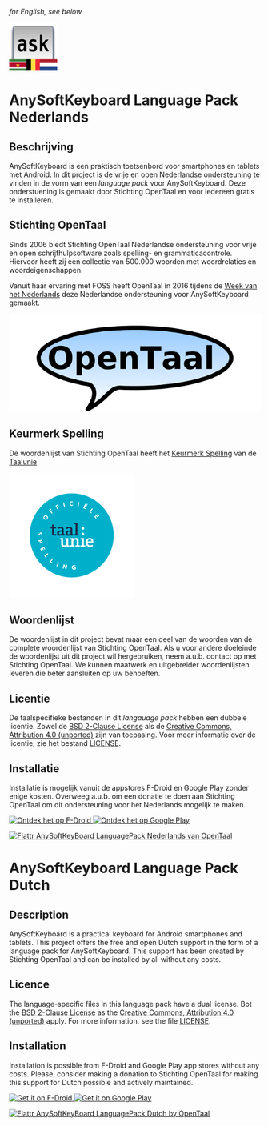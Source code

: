 _for English, see below_


![logo Language Pack Dutch](src/main/res/drawable-xhdpi/app_icon.png?raw=true)


AnySoftKeyboard Language Pack Nederlands
========================================


Beschrijving
------------

AnySoftKeyboard is een praktisch toetsenbord voor smartphones en tablets met
Android. In dit project is de vrije en open Nederlandse ondersteuning te vinden
in de vorm van een _language pack_ voor AnySoftKeyboard. Deze onderstuening is
gemaakt door Stichting OpenTaal en voor iedereen gratis te installeren.


Stichting OpenTaal
------------------

Sinds 2006 biedt Stichting OpenTaal Nederlandse ondersteuning voor vrije en open
schrijfhulpsoftware zoals spelling- en grammaticacontrole. Hiervoor heeft zij
een collectie van 500.000 woorden met woordrelaties en woordeigenschappen.

Vanuit haar ervaring met FOSS heeft OpenTaal in 2016 tijdens de
[Week van het Nederlands](http://http://weekvanhetnederlands.org/activiteiten/opensource-nederlands-toetsenbord-voor-android)
deze Nederlandse ondersteuning voor AnySoftKeyboard gemaakt.

![logo Stichting OpenTaal](opentaal.png?raw=true)


Keurmerk Spelling
-----------------

De woordenlijst van Stichting OpenTaal heeft het [Keurmerk Spelling](http://taalunieversum.org/inhoud/spelling-meer-hulpmiddelen/keurmerk)
van de [Taalunie](http://taalunie.org)

![logo Keurmerk Spelling](keurmerk.png?raw=true)


Woordenlijst
------------

De woordenlijst in dit project bevat maar een deel van de woorden van de
complete woordenlijst van Stichting OpenTaal. Als u voor andere doeleinde de
woordenlijst uit dit project wil hergebruiken, neem a.u.b. contact op met
Stichting OpenTaal. We kunnen maatwerk en uitgebreider woordenlijsten leveren
die beter aansluiten op uw behoeften.


Licentie
--------

De taalspecifieke bestanden in dit _langauage pack_ hebben een dubbele
licentie. Zowel de
[BSD 2-Clause License](http//opensource.org/licenses/bsd-license.php)
als de
[Creative Commons, Attribution 4.0 (unported)](https://creativecommons.org/licenses/by/4.0/deed.en)
zijn van toepasing. Voor meer informatie over de licentie, zie het bestand
[LICENSE](LICENSE).


Installatie
-----------

Installatie is mogelijk vanuit de appstores F-Droid en Google Play zonder enige
kosten. Overweeg a.u.b. om een donatie te doen aan Stichting OpenTaal om dit
ondersteuning voor het Nederlands mogelijk te maken.

<a href="https://f-droid.org/app/YOUR.APP.ID">
    <img src="https://f-droid.org/badge/get-it-on-nl.png"
         alt="Ontdek het op F-Droid" height="80">
</a>

<a href="https://play.google.com/store/apps/details?id=YOUR.APP.ID">
    <img src="https://play.google.com/intl/en_us/badges/images/generic/nl_badge_web_generic.png"
         alt="Ontdek het op Google Play" height="80">
</a>

[![Flattr AnySoftKeyBoard LanguagePack Nederlands van OpenTaal](http://api.flattr.com/button/flattr-badge-large.png)](https://flattr.com/submit/auto?user_id=OpenTaal&url=https://github.com/OpenTaal/LanguagePack&title=LanguagePack&language=nl&tags=github&category=software)


AnySoftKeyboard Language Pack Dutch
===================================


Description
-----------

AnySoftKeyboard is a practical keyboard for Android smartphones and tablets.
This project offers the free and open Dutch support in the form of a language
pack for AnySoftKeyboard. This support has been created by Stichting OpenTaal
and can be installed by all without any costs.


Licence
-------

The language-specific files in this language pack have a dual license. Bot the
[BSD 2-Clause License](http//opensource.org/licenses/bsd-license.php)
as the
[Creative Commons, Attribution 4.0 (unported)](https://creativecommons.org/licenses/by/4.0/deed.en)
apply. For more information, see the file [LICENSE](LICENSE).


Installation
------------

Installation is possible from F-Droid and Google Play app stores without any
costs. Please, consider making a donation to Stichting OpenTaal for making this
support for Dutch possible and actively maintained.

<a href="https://f-droid.org/app/YOUR.APP.ID">
    <img src="https://f-droid.org/badge/get-it-on.png"
         alt="Get it on F-Droid" height="80">
</a>

<a href="https://play.google.com/store/apps/details?id=YOUR.APP.ID">
    <img src="https://play.google.com/intl/en_us/badges/images/generic/en_badge_web_generic.png"
         alt="Get it on Google Play" height="80">
</a>

[![Flattr AnySoftKeyBoard LanguagePack Dutch by OpenTaal](http://api.flattr.com/button/flattr-badge-large.png)](https://flattr.com/submit/auto?user_id=OpenTaal&url=https://github.com/OpenTaal/LanguagePack&title=LanguagePack&language=en&tags=github&category=software)
